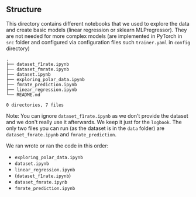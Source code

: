 ## Structure

This directory contains different notebooks that we used to explore the data and create basic models (linear regression or sklearn MLPregressor).
They are not needed for more complex models (are implemented in PyTorch in `src` folder and configured via configuration files such `trainer.yaml` in `config` directory)

```
.
├── dataset_f1rate.ipynb
├── dataset_fmrate.ipynb
├── dataset.ipynb
├── exploring_polar_data.ipynb
├── fmrate_prediction.ipynb
├── linear_regression.ipynb
└── README.md

0 directories, 7 files
```

Note: You can ignore `dataset_f1rate.ipynb` as we don't provide the dataset and we don't really use it afterwards. We keep it just for the `logbook`.
The only two files you can run (as the dataset is in the `data` folder) are `dataset_fmrate.ipynb` and `fmrate_prediction`.

We ran wrote or ran the code in this order:
- `exploring_polar_data.ipynb`
- `dataset.ipynb`
- `linear_regression.ipynb`
- (`dataset_f1rate.ipynb`)
- `dataset_fmrate.ipynb`
- `fmrate_prediction.ipynb`
